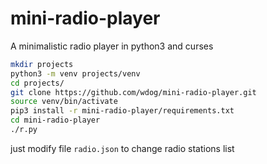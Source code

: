 # mini-radio-player
A minimalistic radio player in python3 and curses


```bash
mkdir projects
python3 -m venv projects/venv
cd projects/
git clone https://github.com/wdog/mini-radio-player.git
source venv/bin/activate
pip3 install -r mini-radio-player/requirements.txt
cd mini-radio-player
./r.py
```

just modify file `radio.json` to change radio stations list
